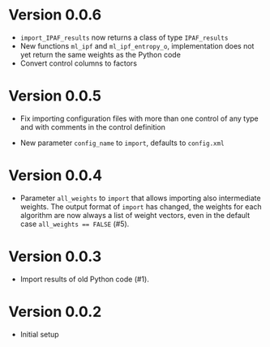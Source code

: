 # Version 0.0.6

- `import_IPAF_results` now returns a class of type `IPAF_results`
- New functions `ml_ipf` and `ml_ipf_entropy_o`, implementation does not yet
  return the same weights as the Python code
- Convert control columns to factors

# Version 0.0.5

- Fix importing configuration files with more than one control of any type
  and with comments in the control definition

- New parameter `config_name` to `import`, defaults to `config.xml`

# Version 0.0.4

- Parameter `all_weights` to `import` that allows importing also intermediate
  weights.  The output format of `import` has changed, the weights for each
  algorithm are now always a list of weight vectors, even in the default case
  `all_weights == FALSE` (#5).

# Version 0.0.3

- Import results of old Python code (#1).

# Version 0.0.2

- Initial setup
